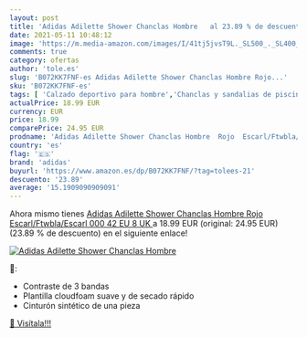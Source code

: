 ```yaml
---
layout: post
title: 'Adidas Adilette Shower Chanclas Hombre   al 23.89 % de descuento'
date: 2021-05-11 10:48:12
image: 'https://m.media-amazon.com/images/I/41tj5jvsT9L._SL500_._SL400_.jpg'
comments: true
category: ofertas
author: 'tole.es'
slug: 'B072KK7FNF-es Adidas Adilette Shower Chanclas Hombre Rojo...'
sku: 'B072KK7FNF-es'
tags: [ 'Calzado deportivo para hombre','Chanclas y sandalias de piscina para hombre','Zapatillas y calzado deportivo para hombre','Zapatos','Zapatos para hombre','Zapatos y complementos','adidas','chanclas', ]
actualPrice: 18.99 EUR
currency: EUR
price: 18.99
comparePrice: 24.95 EUR
prodname: 'Adidas Adilette Shower Chanclas Hombre  Rojo  Escarl/Ftwbla/Escarl 000   42 EU  8 UK '
country: 'es'
flag: '🇪🇸'
brand: 'adidas'
buyurl: 'https://www.amazon.es/dp/B072KK7FNF/?tag=tolees-21'
descuento: '23.89'
average: '15.1909090909091'
---
```


Ahora mismo tienes [Adidas Adilette Shower Chanclas Hombre  Rojo  Escarl/Ftwbla/Escarl 000   42 EU  8 UK ](https://www.amazon.es/dp/B072KK7FNF/?tag=tolees-21) a 18.99 EUR (original: 24.95 EUR) (23.89 %  de descuento) en el siguiente enlace!

[![Adidas Adilette Shower Chanclas Hombre  ](https://m.media-amazon.com/images/I/41tj5jvsT9L._SL500_._SL400_.jpg)](https://www.amazon.es/dp/B072KK7FNF/?tag=tolees-21)

🔎:

- Contraste de 3 bandas
- Plantilla cloudfoam suave y de secado rápido
- Cinturón sintético de una pieza

[🛒 Visítala!!!](https://www.amazon.es/dp/B072KK7FNF/?tag=tolees-21)
